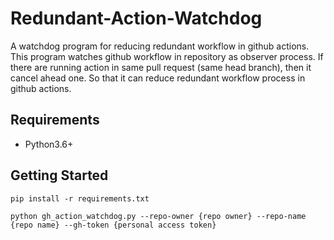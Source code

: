 # Redundant-Action-Watchdog

A watchdog program for reducing redundant workflow in github actions.
This program watches github workflow in repository as observer process.
If there are running action in same pull request (same head branch), then it cancel ahead one.
So that it can reduce redundant workflow process in github actions.


## Requirements
- Python3.6+

## Getting Started

```
pip install -r requirements.txt

python gh_action_watchdog.py --repo-owner {repo owner} --repo-name {repo name} --gh-token {personal access token}
```
